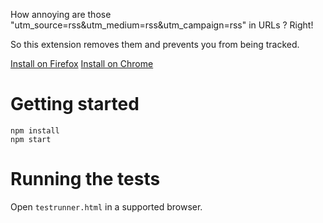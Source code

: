 How annoying are those "utm_source=rss&utm_medium=rss&utm_campaign=rss" in URLs ? Right!

So this extension removes them and prevents you from being tracked.

[Install on Firefox](https://addons.mozilla.org/firefox/addon/au-revoir-utm/)
[Install on Chrome](https://chrome.google.com/webstore/detail/au-revoir-utm/jaibjcnlipcgpfbmedodbcddcoflhmho)

# Getting started
```
npm install
npm start
```

# Running the tests
Open `testrunner.html` in a supported browser.
